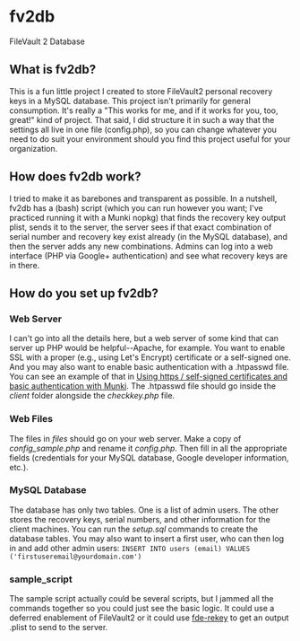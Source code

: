 # fv2db
FileVault 2 Database

## What is fv2db?
This is a fun little project I created to store FileVault2 personal recovery keys in a MySQL database. This project isn't primarily for general consumption. It's really a "This works for me, and if it works for you, too, great!" kind of project. That said, I did structure it in such a way that the settings all live in one file (config.php), so you can change whatever you need to do suit your environment should you find this project useful for your organization.

## How does fv2db work?
I tried to make it as barebones and transparent as possible. In a nutshell, fv2db has a (bash) script (which you can run however you want; I've practiced running it with a Munki nopkg) that finds the recovery key output plist, sends it to the server, the server sees if that exact combination of serial number and recovery key exist already (in the MySQL database), and then the server adds any new combinations. Admins can log into a web interface (PHP via Google+ authentication) and see what recovery keys are in there.

## How do you set up fv2db?

### Web Server
I can't go into all the details here, but a web server of some kind that can server up PHP would be helpful--Apache, for example. You want to enable SSL with a proper (e.g., using Let's Encrypt) certificate or a self-signed one. And you may also want to enable basic authentication with a .htpasswd file. You can see an example of that in [Using https / self-signed certificates and basic authentication with Munki](https://technology.siprep.org/using-https-self-signed-certificates-and-basic-authentication-with-munki/). The .htpasswd file should go inside the *client* folder alongside the *checkkey.php* file.

### Web Files
The files in *files* should go on your web server. Make a copy of *config_sample.php* and rename it *config.php*. Then fill in all the appropriate fields (credentials for your MySQL database, Google developer information, etc.).

### MySQL Database
The database has only two tables. One is a list of admin users. The other stores the recovery keys, serial numbers, and other information for the client machines. You can run the *setup.sql* commands to create the database tables. You may also want to insert a first user, who can then log in and add other admin users: `INSERT INTO users (email) VALUES ('firstuseremail@yourdomain.com')`

### sample_script
The sample script actually could be several scripts, but I jammed all the commands together so you could just see the basic logic. It could use a deferred enablement of FileVault2 or it could use [fde-rekey](https://github.com/square/fde-rekey) to get an output .plist to send to the server.
